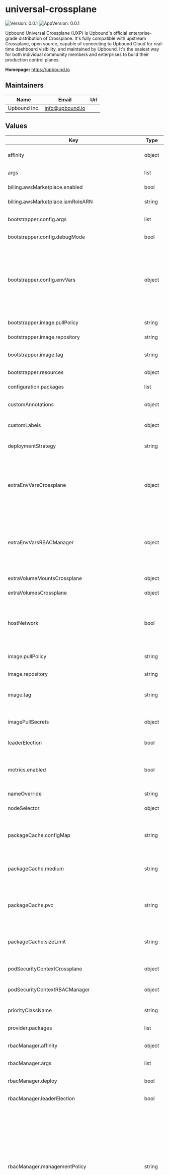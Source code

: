 # universal-crossplane

![Version: 0.0.1](https://img.shields.io/badge/Version-0.0.1-informational?style=flat-square) ![AppVersion: 0.0.1](https://img.shields.io/badge/AppVersion-0.0.1-informational?style=flat-square)

Upbound Universal Crossplane (UXP) is Upbound's official enterprise-grade
distribution of Crossplane. It's fully compatible with upstream Crossplane,
open source, capable of connecting to Upbound Cloud for real-time dashboard
visibility, and maintained by Upbound. It's the easiest way for both
individual community members and enterprises to build their production control
planes.

**Homepage:** <https://upbound.io>

## Maintainers

| Name | Email | Url |
| ---- | ------ | --- |
| Upbound Inc. | <info@upbound.io> |  |

## Values

| Key | Type | Default | Description |
|-----|------|---------|-------------|
| affinity | object | `{}` | Add `affinities` to the Crossplane pod deployment. |
| args | list | `[]` | Add custom arguments to the Crossplane pod. |
| billing.awsMarketplace.enabled | bool | `false` | Enable AWS Marketplace billing. |
| billing.awsMarketplace.iamRoleARN | string | `"arn:aws:iam::<ACCOUNT_ID>:role/<ROLE_NAME>"` | AWS Marketplace billing IAM role ARN. |
| bootstrapper.config.args | list | `[]` | List of additional args for the bootstrapper deployment. |
| bootstrapper.config.debugMode | bool | `false` | Enable debug mode for bootstrapper. |
| bootstrapper.config.envVars | object | `{}` | List of additional environment variables for the bootstrapper deployment. EXAMPLE envVars:   sample.key: value1   ANOTHER.KEY: value2 RESULT   - name: sample_key     value: "value1"   - name: ANOTHER_KEY     value: "value2" |
| bootstrapper.image.pullPolicy | string | `"IfNotPresent"` | Bootstrapper image pull policy. |
| bootstrapper.image.repository | string | `"xpkg.upbound.io/upbound/uxp-bootstrapper"` | Bootstrapper image repository. |
| bootstrapper.image.tag | string | `""` | Bootstrapper image tag: if not set, appVersion field from Chart.yaml is used. |
| bootstrapper.resources | object | `{}` | Resources configuration for bootstrapper. |
| configuration.packages | list | `[]` | A list of Configuration packages to install. |
| customAnnotations | object | `{}` | Add custom `annotations` to the Crossplane pod deployment. |
| customLabels | object | `{}` | Add custom `labels` to the Crossplane pod deployment. |
| deploymentStrategy | string | `"RollingUpdate"` | The deployment strategy for the Crossplane and RBAC Manager pods. |
| extraEnvVarsCrossplane | object | `{}` | Add custom environmental variables to the Crossplane pod deployment. Replaces any `.` in a variable name with `_`. For example, `SAMPLE.KEY=value1` becomes `SAMPLE_KEY=value1`. |
| extraEnvVarsRBACManager | object | `{}` | Add custom environmental variables to the RBAC Manager pod deployment. Replaces any `.` in a variable name with `_`. For example, `SAMPLE.KEY=value1` becomes `SAMPLE_KEY=value1`. |
| extraVolumeMountsCrossplane | object | `{}` | Add custom `volumeMounts` to the Crossplane pod. |
| extraVolumesCrossplane | object | `{}` | Add custom `volumes` to the Crossplane pod. |
| hostNetwork | bool | `false` | Enable `hostNetwork` for the Crossplane deployment. Caution: enabling `hostNetwork`` grants the Crossplane Pod access to the host network namespace. |
| image.pullPolicy | string | `"IfNotPresent"` | The image pull policy used for Crossplane and RBAC Manager pods. |
| image.repository | string | `"upbound/crossplane"` | Repository for the Crossplane pod image. |
| image.tag | string | `"v1.13.2-up.1"` | The Crossplane image tag. Defaults to the value of `appVersion` in Chart.yaml. |
| imagePullSecrets | object | `{}` | The imagePullSecret names to add to the Crossplane ServiceAccount. |
| leaderElection | bool | `true` | Enable [leader election](https://docs.crossplane.io/latest/concepts/pods/#leader-election) for the Crossplane pod. |
| metrics.enabled | bool | `false` | Enable Prometheus path, port and scrape annotations and expose port 8080 for both the Crossplane and RBAC Manager pods. |
| nameOverride | string | `"crossplane"` |  |
| nodeSelector | object | `{}` | Add `nodeSelectors` to the Crossplane pod deployment. |
| packageCache.configMap | string | `""` | The name of a ConfigMap to use as the package cache. Disables the default package cache `emptyDir` Volume. |
| packageCache.medium | string | `""` | Set to `Memory` to hold the package cache in a RAM-backed file system. Useful for Crossplane development. |
| packageCache.pvc | string | `""` | The name of a PersistentVolumeClaim to use as the package cache. Disables the default package cache `emptyDir` Volume. |
| packageCache.sizeLimit | string | `"20Mi"` | The size limit for the package cache. If medium is `Memory` the `sizeLimit` can't exceed Node memory. |
| podSecurityContextCrossplane | object | `{}` | Add a custom `securityContext` to the Crossplane pod. |
| podSecurityContextRBACManager | object | `{}` | Add a custom `securityContext` to the RBAC Manager pod. |
| priorityClassName | string | `""` | The PriorityClass name to apply to the Crossplane and RBAC Manager pods. |
| provider.packages | list | `[]` | A list of Provider packages to install. |
| rbacManager.affinity | object | `{}` | Add `affinities` to the RBAC Manager pod deployment. |
| rbacManager.args | list | `[]` | Add custom arguments to the RBAC Manager pod. |
| rbacManager.deploy | bool | `true` | Deploy the RBAC Manager pod and its required roles. |
| rbacManager.leaderElection | bool | `true` | Enable [leader election](https://docs.crossplane.io/latest/concepts/pods/#leader-election) for the RBAC Manager pod. |
| rbacManager.managementPolicy | string | `"Basic"` | Defines the Roles and ClusterRoles the RBAC Manager creates and manages. - A policy of `Basic` creates and binds Roles only for the Crossplane ServiceAccount, Provider ServiceAccounts and creates Crossplane ClusterRoles. - A policy of `All` includes all the `Basic` settings and also creates Crossplane Roles in all namespaces. - Read the Crossplane docs for more information on the [RBAC Roles and ClusterRoles](https://docs.crossplane.io/latest/concepts/pods/#crossplane-clusterroles) |
| rbacManager.nodeSelector | object | `{}` | Add `nodeSelectors` to the RBAC Manager pod deployment. |
| rbacManager.replicas | int | `1` | The number of RBAC Manager pod `replicas` to deploy. |
| rbacManager.skipAggregatedClusterRoles | bool | `false` | Don't install aggregated Crossplane ClusterRoles. |
| rbacManager.tolerations | list | `[]` | Add `tolerations` to the RBAC Manager pod deployment. |
| registryCaBundleConfig.key | string | `""` | The ConfigMap key containing a custom CA bundle to enable fetching packages from registries with unknown or untrusted certificates. |
| registryCaBundleConfig.name | string | `""` | The ConfigMap name containing a custom CA bundle to enable fetching packages from registries with unknown or untrusted certificates. |
| replicas | int | `1` | The number of Crossplane pod `replicas` to deploy. |
| resourcesCrossplane.limits.cpu | string | `"1000m"` | CPU resource limits for the Crossplane pod. |
| resourcesCrossplane.limits.memory | string | `"2Gi"` | Memory resource limits for the Crossplane pod. |
| resourcesCrossplane.requests.cpu | string | `"1000m"` | CPU resource requests for the Crossplane pod. |
| resourcesCrossplane.requests.memory | string | `"1Gi"` | Memory resource requests for the Crossplane pod. |
| resourcesRBACManager.limits.cpu | string | `"1000m"` | CPU resource limits for the RBAC Manager pod. |
| resourcesRBACManager.limits.memory | string | `"2Gi"` | Memory resource limits for the RBAC Manager pod. |
| resourcesRBACManager.requests.cpu | string | `"1000m"` | CPU resource requests for the RBAC Manager pod. |
| resourcesRBACManager.requests.memory | string | `"1Gi"` | Memory resource requests for the RBAC Manager pod. |
| securityContextCrossplane.allowPrivilegeEscalation | bool | `false` | Enable `allowPrivilegeEscalation` for the Crossplane pod. |
| securityContextCrossplane.readOnlyRootFilesystem | bool | `true` | Set the Crossplane pod root file system as read-only. |
| securityContextCrossplane.runAsGroup | int | `65532` | The group ID used by the Crossplane pod. |
| securityContextCrossplane.runAsUser | int | `65532` | The user ID used by the Crossplane pod. |
| securityContextRBACManager.allowPrivilegeEscalation | bool | `false` | Enable `allowPrivilegeEscalation` for the RBAC Manager pod. |
| securityContextRBACManager.readOnlyRootFilesystem | bool | `true` | Set the RBAC Manager pod root file system as read-only. |
| securityContextRBACManager.runAsGroup | int | `65532` | The group ID used by the RBAC Manager pod. |
| securityContextRBACManager.runAsUser | int | `65532` | The user ID used by the RBAC Manager pod. |
| serviceAccount.customAnnotations | object | `{}` | Add custom `annotations` to the Crossplane ServiceAccount. |
| tolerations | list | `[]` | Add `tolerations` to the Crossplane pod deployment. |
| webhooks.enabled | bool | `true` | Enable webhooks for Crossplane and installed Provider packages. |
| xfn.args | list | `[]` | Add custom arguments to the Composite functions runner container. |
| xfn.cache.configMap | string | `""` | The name of a ConfigMap to use as the Composite function runner package cache. Disables the default Composite function runner package cache `emptyDir` Volume. |
| xfn.cache.medium | string | `""` | Set to `Memory` to hold the Composite function runner package cache in a RAM-backed file system. Useful for Crossplane development. |
| xfn.cache.pvc | string | `""` | The name of a PersistentVolumeClaim to use as the Composite function runner package cache. Disables the default Composite function runner package cache `emptyDir` Volume. |
| xfn.cache.sizeLimit | string | `"1Gi"` | The size limit for the Composite function runner package cache. If medium is `Memory` the `sizeLimit` can't exceed Node memory. |
| xfn.enabled | bool | `false` | Enable the alpha Composition functions (`xfn`) sidecar container. Also requires Crossplane `args` value `--enable-composition-functions` set. |
| xfn.extraEnvVars | object | `{}` | Add custom environmental variables to the Composite function runner container. Replaces any `.` in a variable name with `_`. For example, `SAMPLE.KEY=value1` becomes `SAMPLE_KEY=value1`. |
| xfn.image.pullPolicy | string | `"IfNotPresent"` | Composite function runner container image pull policy. |
| xfn.image.repository | string | `"upbound/xfn"` | Composite function runner container image. |
| xfn.image.tag | string | `"v1.13.2-up.1"` | Composite function runner container image tag. Defaults to the value of `appVersion` in Chart.yaml. |
| xfn.resources.limits.cpu | string | `"2000m"` | CPU resource limits for the Composite function runner container. |
| xfn.resources.limits.memory | string | `"2Gi"` | Memory resource limits for the Composite function runner container. |
| xfn.resources.requests.cpu | string | `"1000m"` | CPU resource requests for the Composite function runner container. |
| xfn.resources.requests.memory | string | `"1Gi"` | Memory resource requests for the Composite function runner container. |
| xfn.securityContext.allowPrivilegeEscalation | bool | `false` | Enable `allowPrivilegeEscalation` for the Composite function runner container. |
| xfn.securityContext.capabilities.add | list | `["SETUID","SETGID"]` | Set Linux capabilities for the Composite function runner container. The default values allow the container to create an unprivileged user namespace for running Composite function containers. |
| xfn.securityContext.readOnlyRootFilesystem | bool | `true` | Set the Composite function runner container root file system as read-only. |
| xfn.securityContext.runAsGroup | int | `65532` | The group ID used by the Composite function runner container. |
| xfn.securityContext.runAsUser | int | `65532` | The user ID used by the Composite function runner container. |
| xfn.securityContext.seccompProfile.type | string | `"Unconfined"` | Apply a `seccompProfile` to the Composite function runner container. The default value allows the Composite function runner container permissions to use the `unshare` syscall. |


